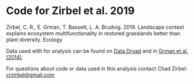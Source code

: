 # Code for Zirbel et al. 2019

Zirbel, C. R., E. Grman, T. Bassett, L. A. Brudvig. 2019. Landscape context explains ecosystem multifunctionality in restored grasslands        better than plant diversity. Ecology

Data used with for analysis can be found on [Data Dryad](https://datadryad.org/resource/doi:10.5061/dryad.2175q) and in [Grman et al. (2014)](http://www.esapubs.org/archive/ecol/E095/210/default.php).

For questions about code or data used in this analysis contact Chad Zirbel: crzirbel@gmail.com
